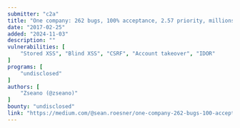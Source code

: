 ```yaml
---
submitter: "c2a"
title: "One company: 262 bugs, 100% acceptance, 2.57 priority, millions of user details saved."
date: "2017-02-25"
added: "2024-11-03"
description: ""
vulnerabilities: [
    "Stored XSS", "Blind XSS", "CSRF", "Account takeover", "IDOR"
]
programs: [
    "undisclosed"
]
authors: [
    "Zseano (@zseano)"
]
bounty: "undisclosed"
link: "https://medium.com/@sean.roesner/one-company-262-bugs-100-acceptance-2-57-priority-300million-user-details-saved-dd88ecb10f6f"
---
```




